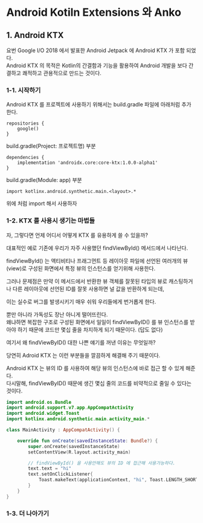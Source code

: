# Android Kotiln Extensions 와 Anko

## 1. Android KTX

요번 Google I/O 2018 에서 발표한 Android Jetpack 에 Android KTX 가 포함 되었다.  
Android KTX 의 목적은 Kotlin의 간결함과 기능을 활용하여 Android 개발을 보다 간결하고 쾌적하고 관용적으로 만드는 것이다.  

### 1-1. 시작하기
Android KTX 를 프로젝트에 사용하기 위해서는 build.gradle 파일에 아래처럼 추가 한다.
```
repositories {
    google()
}
```

build.gradle(Project: 프로젝트명) 부분

```
dependencies {
    implementation 'androidx.core:core-ktx:1.0.0-alpha1'
}
```
build.gradle(Module: app) 부분

```
import kotlinx.android.synthetic.main.<layout>.*
```
위에 처럼 import 해서 사용하자

### 1-2. KTX 를 사용시 생기는 마법들

자, 그렇다면 언제 어디서 어떻게 KTX 를 유용하게 쓸 수 있을까?

대표적인 예로 기존에 우리가 자주 사용했던 findViewById() 메서드에서 나타난다.

findViewById() 는 액티비티나 프래그먼트 등 레이아웃 파일에 선언된 여러개의 뷰(view)로 구성된 화면에서 특정 뷰의 인스턴스를 얻기위해 사용한다.  

그러나 문제점은 만약 이 메서드에서 반환한 뷰 객체를 잘못된 타입의 뷰로 캐스팅하거나 다른 레이아웃에 선언된 ID를 잘못 사용하면 널 값을 반환하게 되는데,

이는 실수로 버그를 발생시키기 매우 쉬워 우리들에게 번거롭게 한다.

뿐만 아니라 가독성도 장난 아니게 떨어뜨린다.  
왜냐하면 복잡한 구조로 구성된 화면에서 일일이 findViewByID() 를 뷰 인스턴스를 받아야 하기 때문에 코드만 몇십 줄을 차지하게 되기 때문이다. (답도 없다)

여기서 왜 findViewByID() 대한 나쁜 얘기를 꺼낸 이유는 무엇일까? 

당연히 Adroid KTX 는 이런 부분들을 깔끔하게 해결해 주기 때문이다.

Android KTX 는 뷰의 ID 를 사용하여 해당 뷰의 인스턴스에 바로 접근 할 수 있게 해준다.  
다시말해, findViewByID() 때문에 생긴 몇십 줄의 코드를 비약적으로 줄일 수 있다는 것이다.


```Kotlin
import android.os.Bundle
import android.support.v7.app.AppCompatActivity
import android.widget.Toast
import kotlinx.android.synthetic.main.activity_main.*

class MainActivity : AppCompatActivity() {

    override fun onCreate(savedInstanceState: Bundle?) {
        super.onCreate(savedInstanceState)
        setContentView(R.layout.activity_main)

        // findViewById() 을 사용안해도 뷰의 ID 에 접근해 사용가능하다.
        text.text = "hi"
        text.setOnClickListener{
            Toast.makeText(applicationContext, "hi", Toast.LENGTH_SHORT).show()
        }
    }
}
```

### 1-3. 더 나아가기
